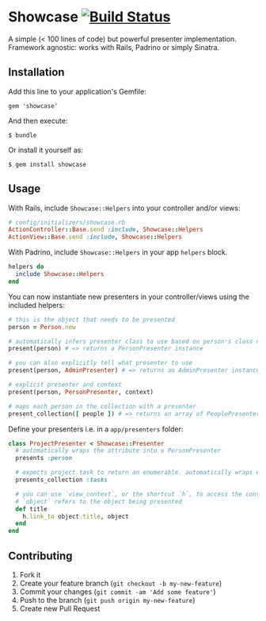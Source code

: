 # Showcase [![Build Status](https://travis-ci.org/welaika/showcase.png?branch=master)](https://travis-ci.org/welaika/showcase)

A simple (< 100 lines of code) but powerful presenter implementation. Framework agnostic: works with Rails, Padrino or simply Sinatra.

## Installation

Add this line to your application's Gemfile:

    gem 'showcase'

And then execute:

    $ bundle

Or install it yourself as:

    $ gem install showcase

## Usage

With Rails, include `Showcase::Helpers` into your controller and/or views:

```ruby
# config/initializers/showcase.rb
ActionController::Base.send :include, Showcase::Helpers
ActionView::Base.send :include, Showcase::Helpers
```

With Padrino, include `Showcase::Helpers` in your app `helpers` block.

```ruby
helpers do
  include Showcase::Helpers
end
```

You can now instantiate new presenters in your controller/views using the included helpers:

```ruby
# this is the object that needs to be presented
person = Person.new

# automatically infers presenter class to use based on person's class name
present(person) # => returns a PersonPresenter instance

# you can also explicitly tell what presenter to use
present(person, AdminPresenter) # => returns an AdminPresenter instance

# explicit presenter and context
present(person, PersonPresenter, context)

# maps each person in the collection with a presenter
present_collection([ people ]) # => returns an array of PeoplePresenters
```

Define your presenters i.e. in a `app/presenters` folder:

```ruby
class ProjectPresenter < Showcase::Presenter
  # automatically wraps the attribute into a PersonPresenter
  presents :person

  # expects project.task to return an enumerable. automatically wraps each task in a TaskPresenter presenter
  presents_collection :tasks

  # you can use `view_context`, or the shortcut `h`, to access the context.
  # `object` refers to the object being presented
  def title
    h.link_to object.title, object
  end
end
```

## Contributing

1. Fork it
2. Create your feature branch (`git checkout -b my-new-feature`)
3. Commit your changes (`git commit -am 'Add some feature'`)
4. Push to the branch (`git push origin my-new-feature`)
5. Create new Pull Request

